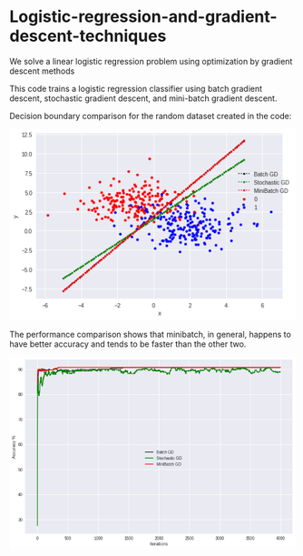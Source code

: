 # Logistic-regression-and-gradient-descent-techniques
We solve a linear logistic regression problem using optimization by gradient descent methods

This code trains a logistic regression classifier using batch gradient descent, stochastic gradient descent, and mini-batch gradient descent. 

Decision boundary comparison for the random dataset created in the code:

![alt text](https://github.com/Altabeh/Logistic-regression-and-gradient-descent-techniques/blob/master/decision_boundaries.png
)

The performance comparison shows that minibatch, in general, happens to have better accuracy and tends to 
be faster than the other two.

![alt text](https://github.com/Altabeh/Logistic-regression-and-gradient-descent-techniques/blob/master/gd_batch_sgd.png)
